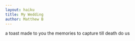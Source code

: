 ```yaml
---
layout: haiku
title: My Wedding
author: Matthew B
---
```


a toast made to you
the memories to capture
till death do us
